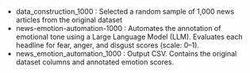 - data_construction_1000 : Selected a random sample of 1,000 news articles from the original dataset
- news-emotion-automation-1000 : Automates the annotation of emotional tone using a Large Language Model (LLM). Evaluates each headline for fear, anger, and disgust scores (scale: 0–1).
- news_emotion_automation_1000 : Output CSV. Contains the original dataset columns and annotated emotion scores.
